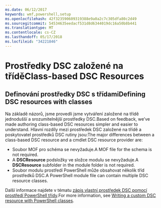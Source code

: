 ```yaml
---
ms.date: 06/12/2017
keywords: wmf,powershell,setup
ms.openlocfilehash: 42f323590609319388e9a0a2c7c305dfa80c2d49
ms.sourcegitcommit: 54534635eedacf531d8d6344019dc16a50b8b441
ms.translationtype: MT
ms.contentlocale: cs-CZ
ms.lasthandoff: 05/17/2018
ms.locfileid: "34221846"
---
```

# <a name="class-based-dsc-resources"></a><span data-ttu-id="fc8c3-102">Prostředky DSC založené na třídě</span><span class="sxs-lookup"><span data-stu-id="fc8c3-102">Class-based DSC Resources</span></span>

## <a name="defining-dsc-resources-with-classes"></a><span data-ttu-id="fc8c3-103">Definování prostředky DSC s třídami</span><span class="sxs-lookup"><span data-stu-id="fc8c3-103">Defining DSC resources with classes</span></span>

<span data-ttu-id="fc8c3-104">Na základě názorů, jsme provedli jsme vytváření založené na třídě jednodušší a srozumitelnější prostředky DSC.</span><span class="sxs-lookup"><span data-stu-id="fc8c3-104">Based on feedback, we’ve made authoring class-based DSC resources simpler and easier to understand.</span></span>
<span data-ttu-id="fc8c3-105">Hlavní rozdíly mezi prostředek DSC založené na třídě a poskytovatel prostředků DSC rutiny jsou:</span><span class="sxs-lookup"><span data-stu-id="fc8c3-105">The major differences between a class-based DSC resource and a cmdlet DSC resource provider are:</span></span>

* <span data-ttu-id="fc8c3-106">Soubor MOF pro schéma se nevyžaduje.</span><span class="sxs-lookup"><span data-stu-id="fc8c3-106">A MOF file for the schema is not required.</span></span>
* <span data-ttu-id="fc8c3-107">A **DSCResource** podsložky ve složce modulu se nevyžaduje.</span><span class="sxs-lookup"><span data-stu-id="fc8c3-107">A **DSCResource** subfolder in the module folder is not required.</span></span>
* <span data-ttu-id="fc8c3-108">Soubor modulu prostředí PowerShell může obsahovat několik tříd prostředků DSC.</span><span class="sxs-lookup"><span data-stu-id="fc8c3-108">A PowerShell module file can contain multiple DSC resource classes.</span></span>

<span data-ttu-id="fc8c3-109">Další informace najdete v tématu [zápis vlastní prostředek DSC pomocí prostředí PowerShell třídy](https://msdn.microsoft.com/powershell/dsc/authoringresource).</span><span class="sxs-lookup"><span data-stu-id="fc8c3-109">For more information, see [Writing a custom DSC resource with PowerShell classes](https://msdn.microsoft.com/powershell/dsc/authoringresource).</span></span>
